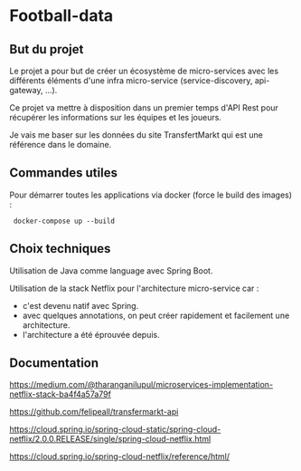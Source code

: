 # Football-data

## But du projet
Le projet a pour but de créer un écosystème de micro-services avec les différents éléments d'une infra micro-service (service-discovery, api-gateway, ...). 

Ce projet va mettre à disposition dans un premier temps d'API Rest pour récupérer les informations sur les équipes et les joueurs.

Je vais me baser sur les données du site TransfertMarkt qui est une référence dans le domaine.



## Commandes utiles

Pour démarrer toutes les applications via docker (force le build des images) :
```
 docker-compose up --build
```

## Choix techniques

Utilisation de Java comme language avec Spring Boot.

Utilisation de la stack Netflix pour l'architecture micro-service car :
- c'est devenu natif avec Spring. 
- avec quelques annotations, on peut créer rapidement et facilement une architecture.
- l'architecture a été éprouvée depuis.


## Documentation

https://medium.com/@tharanganilupul/microservices-implementation-netflix-stack-ba4f4a57a79f

https://github.com/felipeall/transfermarkt-api

https://cloud.spring.io/spring-cloud-static/spring-cloud-netflix/2.0.0.RELEASE/single/spring-cloud-netflix.html

https://cloud.spring.io/spring-cloud-netflix/reference/html/
